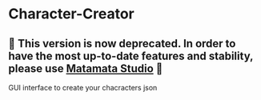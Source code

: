 # Character-Creator
## :rotating_light: This version is now deprecated. In order to have the most up-to-date features and stability, please use [Matamata Studio](https://github.com/Matamata-Animator/Matamata-Studio) :rotating_light:
GUI interface to create your chacracters json
